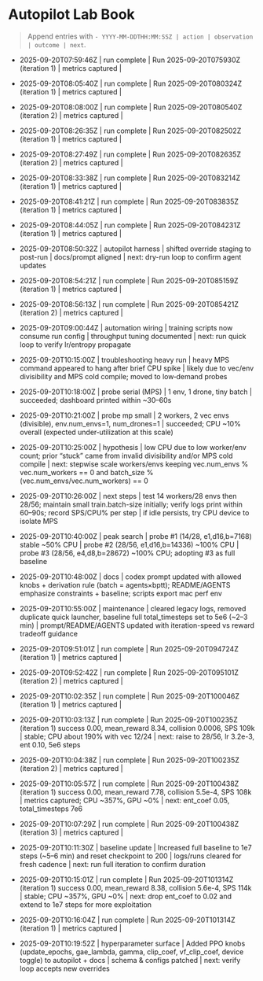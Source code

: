 # Autopilot Lab Book

> Append entries with `- YYYY-MM-DDTHH:MM:SSZ | action | observation | outcome | next`.
- 2025-09-20T07:59:46Z | run complete | Run 2025-09-20T075930Z (iteration 1) | metrics captured | 
- 2025-09-20T08:05:40Z | run complete | Run 2025-09-20T080324Z (iteration 1) | metrics captured | 
- 2025-09-20T08:08:00Z | run complete | Run 2025-09-20T080540Z (iteration 2) | metrics captured | 
- 2025-09-20T08:26:35Z | run complete | Run 2025-09-20T082502Z (iteration 1) | metrics captured | 
- 2025-09-20T08:27:49Z | run complete | Run 2025-09-20T082635Z (iteration 2) | metrics captured | 
- 2025-09-20T08:33:38Z | run complete | Run 2025-09-20T083214Z (iteration 1) | metrics captured | 
- 2025-09-20T08:41:21Z | run complete | Run 2025-09-20T083835Z (iteration 1) | metrics captured | 
- 2025-09-20T08:44:05Z | run complete | Run 2025-09-20T084231Z (iteration 1) | metrics captured | 
- 2025-09-20T08:50:32Z | autopilot harness | shifted override staging to post-run | docs/prompt aligned | next: dry-run loop to confirm agent updates
- 2025-09-20T08:54:21Z | run complete | Run 2025-09-20T085159Z (iteration 1) | metrics captured | 
- 2025-09-20T08:56:13Z | run complete | Run 2025-09-20T085421Z (iteration 2) | metrics captured | 
- 2025-09-20T09:00:44Z | automation wiring | training scripts now consume run config | throughput tuning documented | next: run quick loop to verify lr/entropy propagate
- 2025-09-20T10:15:00Z | troubleshooting heavy run | heavy MPS command appeared to hang after brief CPU spike | likely due to vec/env divisibility and MPS cold compile; moved to low‑demand probes
- 2025-09-20T10:18:00Z | probe serial (MPS) | 1 env, 1 drone, tiny batch | succeeded; dashboard printed within ~30–60s
- 2025-09-20T10:21:00Z | probe mp small | 2 workers, 2 vec envs (divisible), env.num_envs=1, num_drones=1 | succeeded; CPU ~10% overall (expected under‑utilization at this scale)
- 2025-09-20T10:25:00Z | hypothesis | low CPU due to low worker/env count; prior “stuck” came from invalid divisibility and/or MPS cold compile | next: stepwise scale workers/envs keeping vec.num_envs % vec.num_workers == 0 and batch_size % (vec.num_envs/vec.num_workers) == 0
- 2025-09-20T10:26:00Z | next steps | test 14 workers/28 envs then 28/56; maintain small train.batch-size initially; verify logs print within 60–90s; record SPS/CPU% per step | if idle persists, try CPU device to isolate MPS
- 2025-09-20T10:40:00Z | peak search | probe #1 (14/28, e1,d16,b=7168) stable ~50% CPU | probe #2 (28/56, e1,d16,b=14336) ~100% CPU | probe #3 (28/56, e4,d8,b=28672) ~100% CPU; adopting #3 as full baseline
- 2025-09-20T10:48:00Z | docs | codex prompt updated with allowed knobs + derivation rule (batch = agents×bptt); README/AGENTS emphasize constraints + baseline; scripts export mac perf env
- 2025-09-20T10:55:00Z | maintenance | cleared legacy logs, removed duplicate quick launcher, baseline full total_timesteps set to 5e6 (~2–3 min) | prompt/README/AGENTS updated with iteration-speed vs reward tradeoff guidance
- 2025-09-20T09:51:01Z | run complete | Run 2025-09-20T094724Z (iteration 1) | metrics captured | 
- 2025-09-20T09:52:42Z | run complete | Run 2025-09-20T095101Z (iteration 2) | metrics captured | 
- 2025-09-20T10:02:35Z | run complete | Run 2025-09-20T100046Z (iteration 1) | metrics captured | 
- 2025-09-20T10:03:13Z | run complete | Run 2025-09-20T100235Z (iteration 1) success 0.00, mean_reward 8.34, collision 0.0006, SPS 109k | stable; CPU about 190% with vec 12/24 | next: raise to 28/56, lr 3.2e-3, ent 0.10, 5e6 steps
- 2025-09-20T10:04:38Z | run complete | Run 2025-09-20T100235Z (iteration 2) | metrics captured | 
- 2025-09-20T10:05:57Z | run complete | Run 2025-09-20T100438Z (iteration 1) success 0.00, mean_reward 7.78, collision 5.5e-4, SPS 108k | metrics captured; CPU ~357%, GPU ~0% | next: ent_coef 0.05, total_timesteps 7e6
- 2025-09-20T10:07:29Z | run complete | Run 2025-09-20T100438Z (iteration 3) | metrics captured | 

- 2025-09-20T10:11:30Z | baseline update | Increased full baseline to 1e7 steps (~5–6 min) and reset checkpoint to 200 | logs/runs cleared for fresh cadence | next: run full iteration to confirm duration
- 2025-09-20T10:15:01Z | run complete | Run 2025-09-20T101314Z (iteration 1) success 0.00, mean_reward 8.38, collision 5.6e-4, SPS 114k | stable; CPU ~357%, GPU ~0% | next: drop ent_coef to 0.02 and extend to 1e7 steps for more exploitation
- 2025-09-20T10:16:04Z | run complete | Run 2025-09-20T101314Z (iteration 1) | metrics captured | 

- 2025-09-20T10:19:52Z | hyperparameter surface | Added PPO knobs (update_epochs, gae_lambda, gamma, clip_coef, vf_clip_coef, device toggle) to autopilot + docs | schema & configs patched | next: verify loop accepts new overrides
